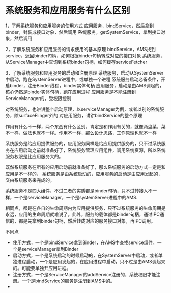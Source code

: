 # 系统服务和应用服务有什么区别

1，了解系统服务和应用服务的使用方式
应用服务，bindService，然后拿到binder，封装成接口对象，然后调用
系统服务，getSystemService，拿到接口对象，然后调用

2，了解系统服务和应用服务的请求使用的基本原理
bindService，AMS找到service，返回binder句柄，如何根据binder句柄转成对应的接口对象
系统服务，从ServiceManager中查询到系统binder句柄，如何缓存serviceFetcher

3，了解系统服务和应用服务的启动和注册原理
系统服务，启动从SystemServer中启动，跑在SystemServer进程中，或单独一个进程
系统服务启动必备条件，开启binder，注册Binder线程，binder实体句柄
应用服务，启动是由AMS调起的，核心仍然是binder实体句柄，跑在应用进程
应用服务是不能注册到ServiceManager的，受权限控制

对系统服务，也讲讲整个启动原理，以serviceManager为例，或者以别的系统服务，除surfaceFlinger外的
对应用服务，讲讲bindService的整个原理


作用有什么不一样，两个东西有什么区别，肯定是和作用有关的，就像两盘菜，菜不一样，做法也就不一样。作用不一样，那么设计思路，工作原理也就不一样

系统服务是给应用提供服务的，应用服务同样是给应用提供服务的，只不过系统服务在应用启动之前就准备好了，系统服务管理应用组件，调用系统资源，所以系统服务权限是比应用服务大的。

既然系统服务在所有的应用启动前就准备好了，那么系统服务的启动方式一定是和应用是不一样的，
系统服务是由系统启动的，应用服务的启动是由应用发起的，交由系统服务来完成的。

系统服务不是四大组件，不过二者的实质都是binder句柄，只不过转接人不一样，一个是serviceManager，一个是systemServer进程中的AMS.

相同点，都是在各自的生命周期内为应用提供服务，只不过系统服务的生命周期是永远，应用的生命周期就难说了。此外，服务的载体都是binder句柄，通过IPC通信的，都是先拿到binder句柄，然后转成对应的服务接口对象，再IPC调用。

不同点
 - 使用方式，一个是bindService拿到Binder，在AMS中查找service组件，一个是serviceManager拿到Binder
 - 启动方式，一个是系统启动的时候启动的，在SystemServer中启动，或者单独进程启动，一个是应用发起的，在应用进程中启动，只不过是由AMS调起来的。可能要单独开应用进程。
 - 注册方式，一个是ServiceManager的addService注册的，系统权限才能注册。一个是bindService的服务是注册到AMS中的。
 - 